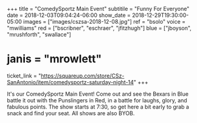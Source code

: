 +++
title = "ComedySportz Main Event"
subtitile = "Funny For Everyone"
date = 2018-12-03T09:04:24-06:00
show_date = 2018-12-29T19:30:00-05:00
images = ["images/cszsa-2018-12-08.jpg"]
ref = "bsolo"
voice = "mwilliams"
red = ["bscribner", "eschraer", "jfitzhugh"]
blue = ["jboyson", "mrushforth", "swallace"]
# janis = "mrowlett"


ticket_link = "https://squareup.com/store/CSz-SanAntonio/item/comedysportz-saturday-night-14"
+++

It's our ComedySportz Main Event! Come out and see the Bexars in Blue battle it out with the Punslingers in Red, in a battle for laughs, glory, and fabulous points. The show starts at 7:30, so get here a bit early to grab a snack and find your seat. All shows are also BYOB.
